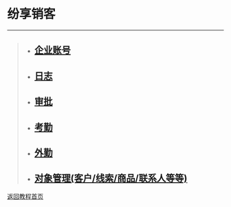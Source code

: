 # 纷享销客
***
>+ ## [企业账号](https://github.com/520171/note/blob/master/纷享销客CRM/企业账号.md)  
>+ ## [日志](https://github.com/520171/note/blob/master/纷享销客CRM/日志.md)  
>+ ## [审批](https://github.com/520171/note/blob/master/纷享销客CRM/审批.md)  
>+ ## [考勤](https://github.com/520171/note/blob/master/纷享销客CRM/考勤.md)  
>+ ## [外勤](https://github.com/520171/note/blob/master/纷享销客CRM/外勤.md)  
>+ ## [对象管理(客户/线索/商品/联系人等等)](https://github.com/520171/note/blob/master/纷享销客CRM/对象管理.md)  
 
[返回教程首页](https://github.com/520171/note/blob/master/README.md)
